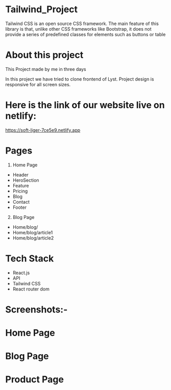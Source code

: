 # Tailwind_Project

Tailwind CSS is an open source CSS framework. The main feature of this library is that, unlike other CSS frameworks like Bootstrap, it does not provide a series of predefined classes for elements such as buttons or table

# About this project
This Project made by me in three days

In this project we have tried to clone frontend of Lyst. Project design is responsive
for all screen sizes.

# Here is the link of our website live on netlify:
https://soft-liger-7ce5e9.netlify.app

# Pages
 
1. Home Page
  - Header
  - HeroSection
  - Feature
  - Pricing
  - Blog
  - Contact
  - Footer
 
2. Blog Page
  - Home/blog/
  - Home/blog/article1
  - Home/blog/article2

# Tech Stack
* React.js
* API
* Tailwind CSS
* React router dom

# Screenshots:-

# Home Page

# Blog Page

# Product Page
